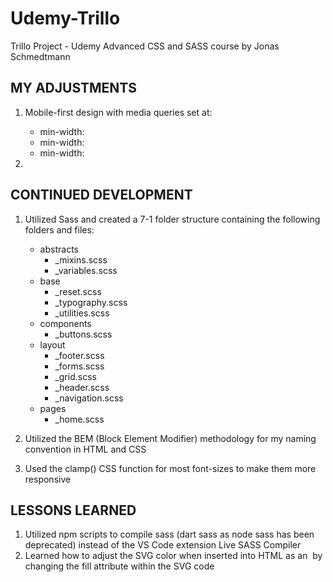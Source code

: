 # Udemy-Trillo
Trillo Project - Udemy Advanced CSS and SASS course by Jonas Schmedtmann

## MY ADJUSTMENTS
1. Mobile-first design with media queries set at:
    - min-width:
    - min-width:
    - min-width:

2. 

## CONTINUED DEVELOPMENT
1. Utilized Sass and created a 7-1 folder structure containing the following folders and files:
    - abstracts
        - _mixins.scss
        - _variables.scss
    - base
        - _reset.scss
        - _typography.scss
        - _utilities.scss
    - components
        - _buttons.scss
    - layout
        - _footer.scss
        - _forms.scss
        - _grid.scss
        - _header.scss
        - _navigation.scss
    - pages
        - _home.scss

2. Utilized the BEM (Block Element Modifier) methodology for my naming convention in HTML and CSS

3. Used the clamp() CSS function for most font-sizes to make them more responsive


## LESSONS LEARNED
1. Utilized npm scripts to compile sass (dart sass as node sass has been deprecated) instead of the VS Code extension Live SASS Compiler
2. Learned how to adjust the SVG color when inserted into HTML as an <img> by changing the <path> fill attribute within the SVG code
